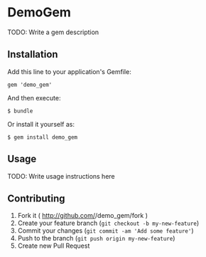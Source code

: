 # DemoGem

TODO: Write a gem description

## Installation

Add this line to your application's Gemfile:

    gem 'demo_gem'

And then execute:

    $ bundle

Or install it yourself as:

    $ gem install demo_gem

## Usage

TODO: Write usage instructions here

## Contributing

1. Fork it ( http://github.com/<my-github-username>/demo_gem/fork )
2. Create your feature branch (`git checkout -b my-new-feature`)
3. Commit your changes (`git commit -am 'Add some feature'`)
4. Push to the branch (`git push origin my-new-feature`)
5. Create new Pull Request
